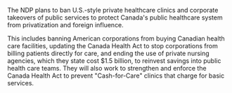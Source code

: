 The NDP plans to ban U.S.-style private healthcare clinics and corporate takeovers of public services to protect Canada's public healthcare system from privatization and foreign influence.

This includes banning American corporations from buying Canadian health care facilities, updating the Canada Health Act to stop corporations from billing patients directly for care, and ending the use of private nursing agencies, which they state cost $1.5 billion, to reinvest savings into public health care teams. They will also work to strengthen and enforce the Canada Health Act to prevent "Cash-for-Care" clinics that charge for basic services.
